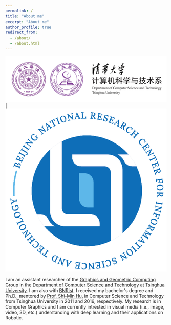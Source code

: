 ```yaml
---
permalink: /
title: "About me"
excerpt: "About me"
author_profile: true
redirect_from: 
  - /about/
  - /about.html
---
```


![thucst](images/thu-cs-logo.png "THUCST") |![BNRist](images/BNRist.png "BNRist")

I am an assistant researcher of the [Graphics and Geometric Computing Group](https://cg.cs.tsinghua.edu.cn/) in the [Department of Computer Science and Technology](http://www.cs.tsinghua.edu.cn/) at [Tsinghua University](https://www.tsinghua.edu.cn/). I am also with [BNRist](http://www.bnrist.tsinghua.edu.cn/). I received my bachelor's degree and Ph.D., mentored by [Prof. Shi-Min Hu](https://cg.cs.tsinghua.edu.cn/shimin.htm), in Computer Science and Technology from Tsinghua University in 2011 and 2016, respectively. My research is in Computer Graphics and I am currently intrested in visual media (i.e., image, video, 3D, etc.) understanding with deep learning and their applications on Robotic.
